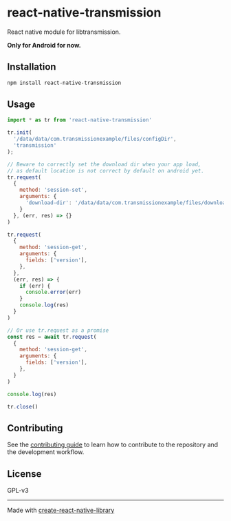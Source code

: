 # react-native-transmission

React native module for libtransmission.

**Only for Android for now.**

## Installation

```sh
npm install react-native-transmission
```

## Usage

```js
import * as tr from 'react-native-transmission'

tr.init(
  '/data/data/com.transmissionexample/files/configDir',
  'transmission'
);

// Beware to correctly set the download dir when your app load, 
// as default location is not correct by default on android yet.
tr.request(
  {
    method: 'session-set',
    arguments: {
      'download-dir': '/data/data/com.transmissionexample/files/downloads',
    }
  }, (err, res) => {}
)

tr.request(
  {
    method: 'session-get',
    arguments: {
      fields: ['version'],
    },
  },
  (err, res) => {
    if (err) {
      console.error(err)
    }
    console.log(res)
  }
)

// Or use tr.request as a promise
const res = await tr.request(
  {
    method: 'session-get',
    arguments: {
      fields: ['version'],
    },
  }
)

console.log(res)

tr.close()
```

## Contributing

See the [contributing guide](CONTRIBUTING.md) to learn how to contribute to the repository and the development workflow.

## License

GPL-v3

---

Made with [create-react-native-library](https://github.com/callstack/react-native-builder-bob)
